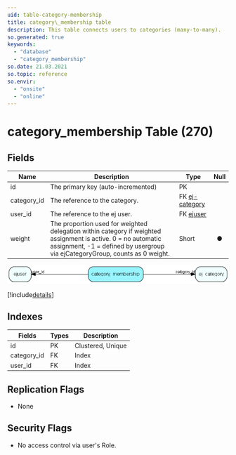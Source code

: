 ```yaml
---
uid: table-category-membership
title: category\_membership table
description: This table connects users to categories (many-to-many).
so.generated: true
keywords:
  - "database"
  - "category_membership"
so.date: 21.03.2021
so.topic: reference
so.envir:
  - "onsite"
  - "online"
---
```


# category\_membership Table (270)

## Fields

| Name | Description | Type | Null |
|------|-------------|------|:----:|
|id|The primary key (auto-incremented)|PK| |
|category\_id|The reference to the category.|FK [ej-category](ej-category.md)| |
|user\_id|The reference to the ej user.|FK [ejuser](ejuser.md)| |
|weight|The proportion used for weighted delegation within category if weighted assignment is active. 0 = no automatic assignment, -1 = defined by usergroup via ejCategoryGroup, counts as 0 weight. |Short|&#x25CF;|


![category_membership table relationship diagram](./media/category_membership.png)

[!include[details](./includes/category-membership.md)]

## Indexes

| Fields | Types | Description |
|--------|-------|-------------|
|id |PK |Clustered, Unique |
|category\_id |FK |Index |
|user\_id |FK |Index |

## Replication Flags

* None

## Security Flags

* No access control via user's Role.

